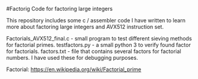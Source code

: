 #Factorig
Code for factoring large integers

This repository includes some c / assembler code I have written to learn more about factoring large integers and AVX512 instruction set.


Factorials_AVX512_final.c - small program to test different sieving methods for factorial primes.
testfactors.py - a small python 3 to verify found factor for factorials.
factors.txt - file that contains several factors for factorial numbers. I have used these for debugging purposes.


Factorial:
https://en.wikipedia.org/wiki/Factorial_prime
